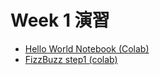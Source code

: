   # Week 1 演習

  - [Hello World Notebook (Colab)](https://colab.research.google.com/drive/1aDPXnxKsBoAd2CGUA0yeVPnCOShZ7oyw?authuser=1#scrollTo=aF76O3SFWHRJ)
  - [FizzBuzz step1 (colab)](https://colab.research.google.com/drive/1sVXpBNhjqgAzs64J4W7YoWx0qW-FyUoV?authuser=1)
